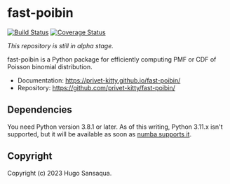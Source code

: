 # fast-poibin

[![Build Status](https://github.com/privet-kitty/fast-poibin/workflows/CI/badge.svg)](https://github.com/privet-kitty/fast-poibin/actions)
[![Coverage Status](https://coveralls.io/repos/github/privet-kitty/fast-poibin/badge.svg?branch=main)](https://coveralls.io/github/privet-kitty/fast-poibin?branch=main)

_This repository is still in alpha stage._

fast-poibin is a Python package for efficiently computing PMF or CDF of Poisson binomial distribution.


- Documentation: https://privet-kitty.github.io/fast-poibin/
- Repository: https://github.com/privet-kitty/fast-poibin/


## Dependencies

You need Python version 3.8.1 or later. As of this writing, Python 3.11.x isn't supported, but it will be available as soon as [numba supports it](https://github.com/numba/numba/issues/8304).


## Copyright

Copyright (c) 2023 Hugo Sansaqua.

